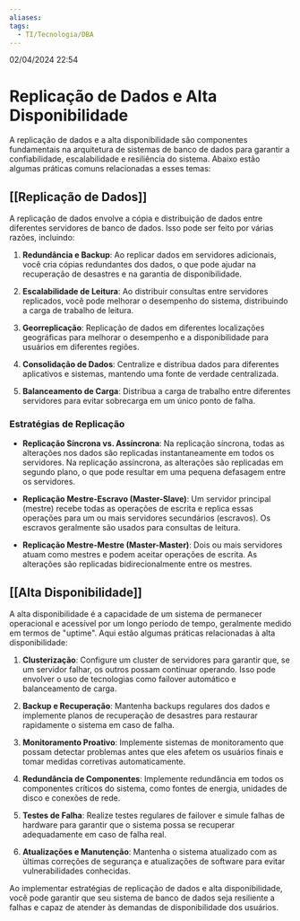```yaml
---
aliases: 
tags:
  - TI/Tecnologia/DBA
---
```

02/04/2024 22:54

# Replicação de Dados e Alta Disponibilidade

A replicação de dados e a alta disponibilidade são componentes fundamentais na arquitetura de sistemas de banco de dados para garantir a confiabilidade, escalabilidade e resiliência do sistema. Abaixo estão algumas práticas comuns relacionadas a esses temas:

## [[Replicação de Dados]]

A replicação de dados envolve a cópia e distribuição de dados entre diferentes servidores de banco de dados. Isso pode ser feito por várias razões, incluindo:

1. **Redundância e Backup**: Ao replicar dados em servidores adicionais, você cria cópias redundantes dos dados, o que pode ajudar na recuperação de desastres e na garantia de disponibilidade.
    
2. **Escalabilidade de Leitura**: Ao distribuir consultas entre servidores replicados, você pode melhorar o desempenho do sistema, distribuindo a carga de trabalho de leitura.
    
3. **Georreplicação**: Replicação de dados em diferentes localizações geográficas para melhorar o desempenho e a disponibilidade para usuários em diferentes regiões.
    
4. **Consolidação de Dados**: Centralize e distribua dados para diferentes aplicativos e sistemas, mantendo uma fonte de verdade centralizada.
    
5. **Balanceamento de Carga**: Distribua a carga de trabalho entre diferentes servidores para evitar sobrecarga em um único ponto de falha.
    

### Estratégias de Replicação

- **Replicação Síncrona vs. Assíncrona**: Na replicação síncrona, todas as alterações nos dados são replicadas instantaneamente em todos os servidores. Na replicação assíncrona, as alterações são replicadas em segundo plano, o que pode resultar em uma pequena defasagem entre os servidores.
    
- **Replicação Mestre-Escravo (Master-Slave)**: Um servidor principal (mestre) recebe todas as operações de escrita e replica essas operações para um ou mais servidores secundários (escravos). Os escravos geralmente são usados para consultas de leitura.
    
- **Replicação Mestre-Mestre (Master-Master)**: Dois ou mais servidores atuam como mestres e podem aceitar operações de escrita. As alterações são replicadas bidirecionalmente entre os mestres.
    

## [[Alta Disponibilidade]]

A alta disponibilidade é a capacidade de um sistema de permanecer operacional e acessível por um longo período de tempo, geralmente medido em termos de "uptime". Aqui estão algumas práticas relacionadas à alta disponibilidade:

1. **Clusterização**: Configure um cluster de servidores para garantir que, se um servidor falhar, os outros possam continuar operando. Isso pode envolver o uso de tecnologias como failover automático e balanceamento de carga.
    
2. **Backup e Recuperação**: Mantenha backups regulares dos dados e implemente planos de recuperação de desastres para restaurar rapidamente o sistema em caso de falha.
    
3. **Monitoramento Proativo**: Implemente sistemas de monitoramento que possam detectar problemas antes que eles afetem os usuários finais e tomar medidas corretivas automaticamente.
    
4. **Redundância de Componentes**: Implemente redundância em todos os componentes críticos do sistema, como fontes de energia, unidades de disco e conexões de rede.
    
5. **Testes de Falha**: Realize testes regulares de failover e simule falhas de hardware para garantir que o sistema possa se recuperar adequadamente em caso de falha real.
    
6. **Atualizações e Manutenção**: Mantenha o sistema atualizado com as últimas correções de segurança e atualizações de software para evitar vulnerabilidades conhecidas.
    

Ao implementar estratégias de replicação de dados e alta disponibilidade, você pode garantir que seu sistema de banco de dados seja resiliente a falhas e capaz de atender às demandas de disponibilidade dos usuários.